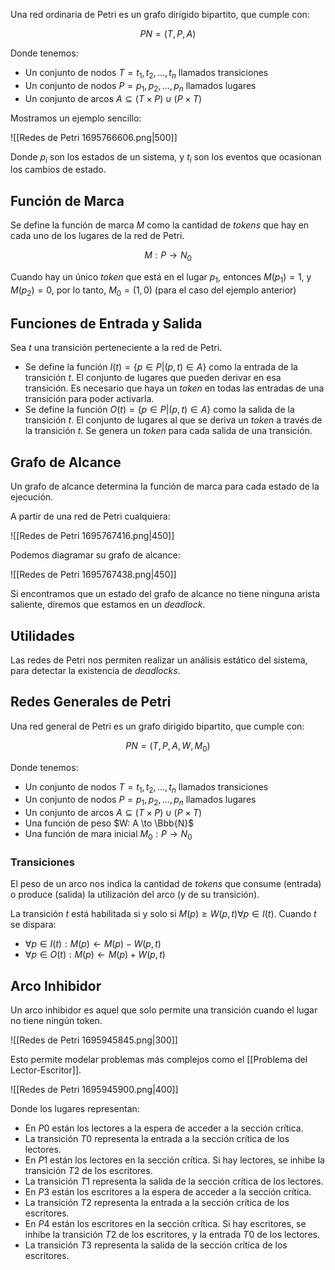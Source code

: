 Una red ordinaria de Petri es un grafo dirigido bipartito, que cumple con:

$$
PN = (T,P,A)
$$

Donde tenemos:

- Un conjunto de nodos $T = t_1, t_2,..., t_n$ llamados transiciones
- Un conjunto de nodos $P = p_1, p_2,..., p_n$ llamados lugares
- Un conjunto de arcos $A \subseteq (T\times P)\cup(P\times T)$

Mostramos un ejemplo sencillo:

![[Redes de Petri 1695766606.png|500]]

Donde $p_i$ son los estados de un sistema, y $t_i$ son los eventos que ocasionan los cambios de estado.

## Función de Marca

Se define la función de marca $M$ como la cantidad de *tokens* que hay en cada uno de los lugares de la red de Petri.

$$
M : P \to N_0
$$

Cuando hay un único *token* que está en el lugar $p_1$, entonces $M(p_1) = 1$, y $M(p_2) = 0$, por lo tanto, $M_0 = (1,0)$ (para el caso del ejemplo anterior)

## Funciones de Entrada y Salida

Sea $t$ una transición perteneciente a la red de Petri.

- Se define la función $I(t) = \{p \in P | (p,t) \in A\}$ como la entrada de la transición $t$. El conjunto de lugares que pueden derivar en esa transición. Es necesario que haya un *token* en todas las entradas de una transición para poder activarla.
- Se define la función $O(t) = \{p \in P | (p,t) \in A\}$ como la salida de la transición $t$. El conjunto de lugares al que se deriva un *token* a través de la transición $t$. Se genera un *token* para cada salida de una transición.

## Grafo de Alcance

Un grafo de alcance determina la función de marca para cada estado de la ejecución.

A partir de una red de Petri cualquiera:

![[Redes de Petri 1695767416.png|450]]

Podemos diagramar su grafo de alcance:

![[Redes de Petri 1695767438.png|450]]

Si encontramos que un estado del grafo de alcance no tiene ninguna arista saliente, diremos que estamos en un *deadlock*.

## Utilidades

Las redes de Petri nos permiten realizar un análisis estático del sistema, para detectar la existencia de *deadlocks*.

## Redes Generales de Petri

Una red general de Petri es un grafo dirigido bipartito, que cumple con:

$$
PN = (T, P, A, W, M_0)
$$

Donde tenemos:

- Un conjunto de nodos $T = t_1, t_2,..., t_n$ llamados transiciones
- Un conjunto de nodos $P = p_1, p_2,..., p_n$ llamados lugares
- Un conjunto de arcos $A \subseteq (T\times P)\cup(P\times T)$
- Una función de peso $W: A \to \Bbb{N}$
- Una función de mara inicial $M_0: P \to N_0$

### Transiciones

El peso de un arco nos indica la cantidad de *tokens* que consume (entrada) o produce (salida) la utilización del arco (y de su transición).

La transición $t$ está habilitada si y solo si $M(p) \geq W(p,t) \forall p \in I(t)$. Cuando $t$ se dispara:

- $\forall p \in I(t): M(p) \leftarrow M(p) - W(p, t)$
- $\forall p \in O(t): M(p) \leftarrow M(p) + W(p, t)$

## Arco Inhibidor

Un arco inhibidor es aquel que solo permite una transición cuando el lugar no tiene ningún token.

![[Redes de Petri 1695945845.png|300]]

Esto permite modelar problemas más complejos como el [[Problema del Lector-Escritor]].

![[Redes de Petri 1695945900.png|400]]

Donde los lugares representan:

- En $P0$ están los lectores a la espera de acceder a la sección crítica.
- La transición $T0$ representa la entrada a la sección crítica de los lectores.
- En $P1$ están los lectores en la sección crítica. Si hay lectores, se inhibe la transición $T2$ de los escritores.
- La transición $T1$ representa la salida de la sección crítica de los lectores.
- En $P3$ están los escritores a la espera de acceder a la sección crítica.
- La transición $T2$ representa la entrada a la sección crítica de los escritores.
- En $P4$ están los escritores en la sección crítica. Si hay escritores, se inhibe la transición $T2$ de los escritores, y la entrada $T0$ de los lectores.
- La transición $T3$ representa la salida de la sección crítica de los escritores.
